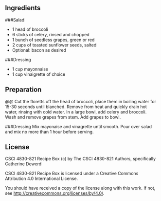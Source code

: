 ## Ingredients

###Salad
*  1  head of broccoli
*  6  sticks of celery, rinsed and chopped
*  1  bunch of seedless grapes, green or red
*  2  cups of toasted sunflower seeds, salted
*  Optional: bacon as desired

###Dressing
* 1 cup mayonnaise
* 1 cup vinaigrette of choice

## Preparation

@@
 Cut the floretts off the head of broccoli, place them in boiling water for 15-30 seconds until blanched. Remove from heat and quickly drain hot water, rinsing with cold water. In a large bowl, add celery and broccoli. Wash and remove grapes from stem. Add grapes to bowl. 

###Dressing
Mix mayonaise and vinagrette until smooth. Pour over salad and mix no more than 1 hour before serving.  



## License
CSCI 4830-821 Recipe Box (c) by The CSCI 4830-821 Authors, specifically Catherine Dewerd

CSCI 4830-821 Recipe Box is licensed under a Creative Commons Attribution 4.0 International License.

You should have received a copy of the license along with this work. If not, see http://creativecommons.org/licenses/by/4.0/.
